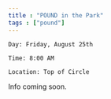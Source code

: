 ```yaml
---
title : "POUND in the Park"
tags : ["pound"]
---
```


`Day: Friday, August 25th`

`Time: 8:00 AM` 

`Location: Top of Circle`

Info coming soon.